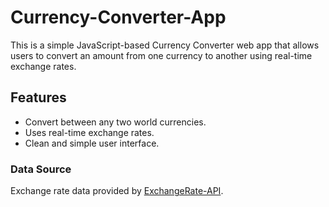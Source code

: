 # Currency-Converter-App
This is a simple JavaScript-based Currency Converter web app that allows users to convert an amount from one currency to another using real-time exchange rates.

## Features
- Convert between any two world currencies.
- Uses real-time exchange rates.
- Clean and simple user interface.

### Data Source
Exchange rate data provided by [ExchangeRate-API](https://www.exchangerate-api.com/).
